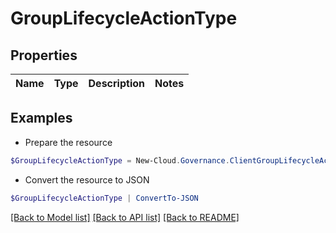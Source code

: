# GroupLifecycleActionType
## Properties

Name | Type | Description | Notes
------------ | ------------- | ------------- | -------------

## Examples

- Prepare the resource
```powershell
$GroupLifecycleActionType = New-Cloud.Governance.ClientGroupLifecycleActionType 
```

- Convert the resource to JSON
```powershell
$GroupLifecycleActionType | ConvertTo-JSON
```

[[Back to Model list]](../README.md#documentation-for-models) [[Back to API list]](../README.md#documentation-for-api-endpoints) [[Back to README]](../README.md)

